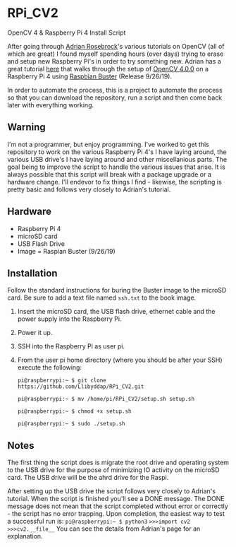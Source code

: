 # RPi_CV2
OpenCV 4 &amp; Raspberry Pi 4 Install Script

After going through [Adrian Rosebrock](https://www.pyimagesearch.com/author/adrian/)'s various tutorials on OpenCV (all of which are great) I found myself spending hours (over days) trying to erase and setup new Raspberry Pi's in order to try something new.  Adrian has a great tutorial [here](https://www.pyimagesearch.com/2019/09/16/install-opencv-4-on-raspberry-pi-4-and-raspbian-buster/) that walks through the setup of [OpenCV 4.0.0](https://github.com/opencv/opencv/tree/4.0.0) on a Raspberry Pi 4 using [Raspbian Buster](https://www.raspberrypi.org/downloads/raspbian/) (Release 9/26/19).  

In order to automate the process, this is a project to automate the process so that you can download the repository, run a script and then come back later with everything working.  

## Warning
I'm not a programmer, but enjoy programming.  I've worked to get this repository to work on the various Raspberry Pi 4's I have laying around, the various USB drive's I have laying around and other miscellanious parts.  The goal being to improve the script to handle the various issues that arise.  It is always possible that this script will break with a package upgrade or a hardware change.  I'll endevor to fix things I find - likewise, the scripting is pretty basic and follows very closely to Adrian's tutorial.

##  Hardware
* Raspberry Pi 4
* microSD card
* USB Flash Drive
* Image = Raspian Buster (9/26/19)

##  Installation
Follow the standard instructions for buring the Buster image to the microSD card.  Be sure to add a text file named `ssh.txt` to the book image.

1. Insert the microSD card, the USB flash drive, ethernet cable and the power supply into the Raspberry Pi.  

2. Power it up.

3. SSH into the Raspberry Pi as user pi.

4. From the user pi home directory (where you should be after your SSH) execute the following:
      ```
      pi@raspberrypi:~ $ git clone https://github.com/Llibyddap/RPi_CV2.git

      pi@raspberrypi:~ $ mv /home/pi/RPi_CV2/setup.sh setup.sh

      pi@raspberrypi:~ $ chmod +x setup.sh

      pi@raspberrypi:~ $ sudo ./setup.sh
      ```
##  Notes
The first thing the script does is migrate the root drive and operating system to the USB drive for the purpose of minimizing IO activity on the microSD card.  The USB drive will be the ahrd drive for the Raspi.

After setting up the USB drive the script follows very closely to Adrian's tutorial.  When the script is finished you'll see a DONE message.  The DONE message does not mean that the script completed without error or correctly - the script has no error trapping.  Upon completion, the easiest way to test a successful run is:
      ```
      pi@raspberrypi:~ $ python3
      ```
      ```
      >>>import cv2
      >>>cv2.__file__
      ```
You can see the details from Adrian's page for an explanation.

